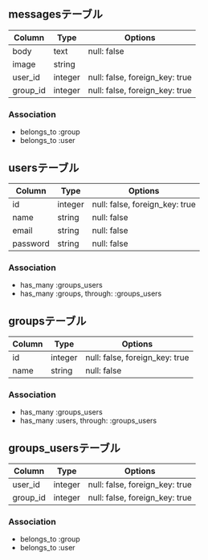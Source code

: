 ## messagesテーブル

|Column|Type|Options|
|------|----|-------|
|body|text|null: false|
|image|string|
|user_id|integer|null: false, foreign_key: true|
|group_id|integer|null: false, foreign_key: true|

### Association
- belongs_to :group
- belongs_to :user


## usersテーブル

|Column|Type|Options|
|------|----|-------|
|id|integer|null: false, foreign_key: true|
|name|string|null: false|
|email|string|null: false|
|password|string|null: false|

### Association
- has_many :groups_users
- has_many :groups, through: :groups_users


## groupsテーブル

|Column|Type|Options|
|------|----|-------|
|id|integer|null: false, foreign_key: true|
|name|string|null: false|

### Association
- has_many :groups_users
- has_many :users, through: :groups_users


## groups_usersテーブル

|Column|Type|Options|
|------|----|-------|
|user_id|integer|null: false, foreign_key: true|
|group_id|integer|null: false, foreign_key: true|

### Association
- belongs_to :group
- belongs_to :user